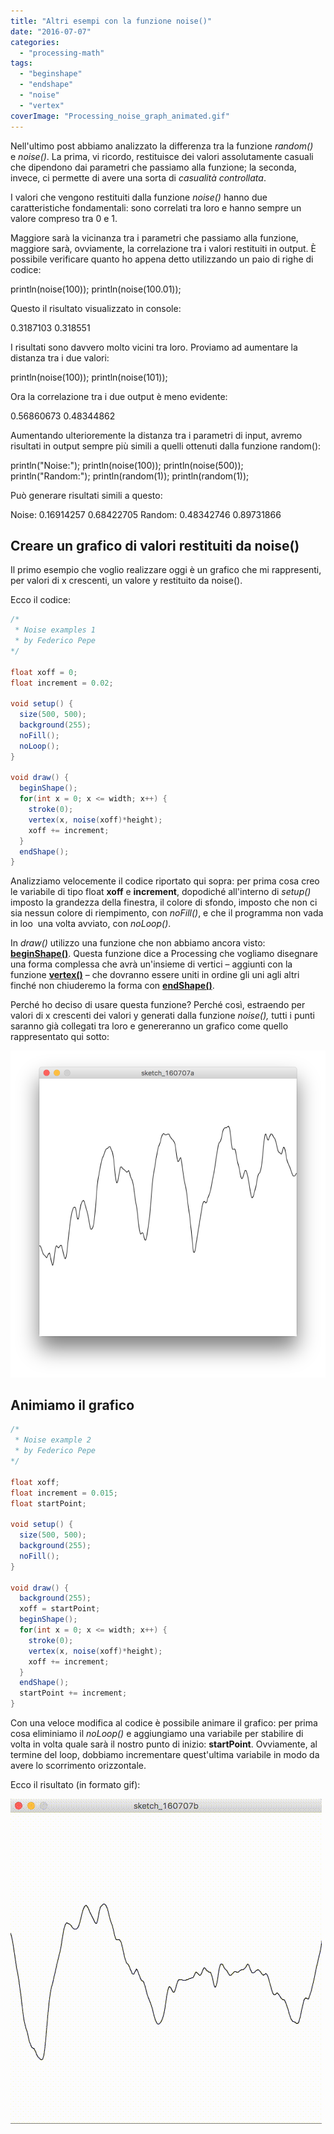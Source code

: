 ```yaml
---
title: "Altri esempi con la funzione noise()"
date: "2016-07-07"
categories: 
  - "processing-math"
tags: 
  - "beginshape"
  - "endshape"
  - "noise"
  - "vertex"
coverImage: "Processing_noise_graph_animated.gif"
---
```


Nell'ultimo post abbiamo analizzato la differenza tra la funzione _random()_ e _noise()_. La prima, vi ricordo, restituisce dei valori assolutamente casuali che dipendono dai parametri che passiamo alla funzione; la seconda, invece, ci permette di avere una sorta di _casualità controllata_.

I valori che vengono restituiti dalla funzione _noise()_ hanno due caratteristiche fondamentali: sono correlati tra loro e hanno sempre un valore compreso tra 0 e 1.

Maggiore sarà la vicinanza tra i parametri che passiamo alla funzione, maggiore sarà, ovviamente, la correlazione tra i valori restituiti in output. È possibile verificare quanto ho appena detto utilizzando un paio di righe di codice:

println(noise(100));
println(noise(100.01));

Questo il risultato visualizzato in console:

0.3187103
0.318551

I risultati sono davvero molto vicini tra loro. Proviamo ad aumentare la distanza tra i due valori:

println(noise(100));
println(noise(101));

Ora la correlazione tra i due output è meno evidente:

0.56860673
0.48344862

Aumentando ulterioremente la distanza tra i parametri di input, avremo risultati in output sempre più simili a quelli ottenuti dalla funzione random():

println("Noise:");
println(noise(100));
println(noise(500));
println("Random:");
println(random(1));
println(random(1));

Può generare risultati simili a questo:

Noise:
0.16914257
0.68422705
Random:
0.48342746
0.89731866

## Creare un grafico di valori restituiti da noise()

Il primo esempio che voglio realizzare oggi è un grafico che mi rappresenti, per valori di x crescenti, un valore y restituito da noise().

Ecco il codice:

```java
/*
 * Noise examples 1
 * by Federico Pepe
*/

float xoff = 0;
float increment = 0.02;

void setup() {
  size(500, 500);
  background(255);
  noFill();
  noLoop();
}

void draw() {
  beginShape();
  for(int x = 0; x <= width; x++) {
    stroke(0);
    vertex(x, noise(xoff)*height);
    xoff += increment;
  }
  endShape();
}
```

Analizziamo velocemente il codice riportato qui sopra: per prima cosa creo le variabile di tipo float **xoff** e **increment**, dopodiché all'interno di _setup()_ imposto la grandezza della finestra, il colore di sfondo, imposto che non ci sia nessun colore di riempimento, con _noFill()_, e che il programma non vada in loo  una volta avviato, con _noLoop()_.

In _draw()_ utilizzo una funzione che non abbiamo ancora visto: [**beginShape()**](https://processing.org/reference/beginShape_.html). Questa funzione dice a Processing che vogliamo disegnare una forma complessa che avrà un'insieme di vertici – aggiunti con la funzione [**vertex()**](https://processing.org/reference/vertex_.html) – che dovranno essere uniti in ordine gli uni agli altri finché non chiuderemo la forma con [**endShape()**](https://processing.org/reference/endShape_.html).

Perché ho deciso di usare questa funzione? Perché così, estraendo per valori di x crescenti dei valori y generati dalla funzione _noise(),_ tutti i punti saranno già collegati tra loro e genereranno un grafico come quello rappresentato qui sotto:

![Grafico della funzione noise](/assets/images/Processing_noise_graph-988x1024.png)

## Animiamo il grafico

```java
/*
 * Noise example 2
 * by Federico Pepe
*/

float xoff;
float increment = 0.015;
float startPoint;

void setup() {
  size(500, 500);
  background(255);
  noFill();
}

void draw() {
  background(255);
  xoff = startPoint;
  beginShape();
  for(int x = 0; x <= width; x++) {
    stroke(0);
    vertex(x, noise(xoff)*height);
    xoff += increment;
  }
  endShape();
  startPoint += increment;
}
```

Con una veloce modifica al codice è possibile animare il grafico: per prima cosa eliminiamo il _noLoop()_ e aggiungiamo una variabile per stabilire di volta in volta quale sarà il nostro punto di inizio: **startPoint**. Ovviamente, al termine del loop, dobbiamo incrementare quest'ultima variabile in modo da avere lo scorrimento orizzontale.

Ecco il risultato (in formato gif):

![Grafico noise animato](/assets/images/Processing_noise_graph_animated.gif)
